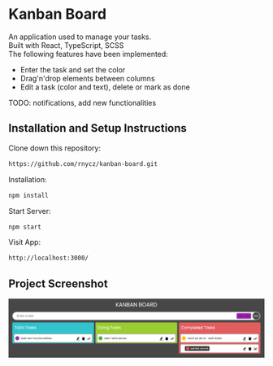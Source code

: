# Kanban Board
An application used to manage your tasks.<br />
Built with React, TypeScript, SCSS<br />
The following features have been implemented:
* Enter the task and set the color
* Drag'n'drop elements between columns
* Edit a task (color and text), delete or mark as done

TODO: notifications, add new functionalities
## Installation and Setup Instructions
Clone down this repository:
```bash
https://github.com/rnycz/kanban-board.git
```
Installation:
```bash
npm install
```
Start Server:
```bash
npm start
```
Visit App:
```bash
http://localhost:3000/
```
## Project Screenshot
![](./public/app-screen.PNG) <br />